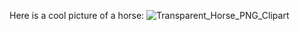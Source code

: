 


Here is a cool picture of a horse: ![Transparent_Horse_PNG_Clipart](https://github.com/user-attachments/assets/4a7319fd-87fc-450f-aa9f-9638b5e21705)




